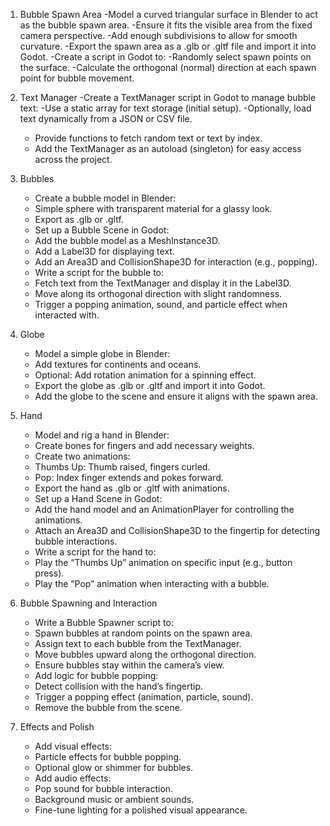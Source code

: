 1. Bubble Spawn Area
-Model a curved triangular surface in Blender to act as the bubble spawn area.
-Ensure it fits the visible area from the fixed camera perspective.
-Add enough subdivisions to allow for smooth curvature.
-Export the spawn area as a .glb or .gltf file and import it into Godot.
-Create a script in Godot to:
-Randomly select spawn points on the surface.
-Calculate the orthogonal (normal) direction at each spawn point for bubble movement.

2. Text Manager
-Create a TextManager script in Godot to manage bubble text:
-Use a static array for text storage (initial setup).
-Optionally, load text dynamically from a JSON or CSV file.
	-	Provide functions to fetch random text or text by index.
	-	Add the TextManager as an autoload (singleton) for easy access across the project.

3. Bubbles
	-	Create a bubble model in Blender:
	-	Simple sphere with transparent material for a glassy look.
	-	Export as .glb or .gltf.
	-	Set up a Bubble Scene in Godot:
	-	Add the bubble model as a MeshInstance3D.
	-	Add a Label3D for displaying text.
	-	Add an Area3D and CollisionShape3D for interaction (e.g., popping).
	-	Write a script for the bubble to:
	-	Fetch text from the TextManager and display it in the Label3D.
	-	Move along its orthogonal direction with slight randomness.
	-	Trigger a popping animation, sound, and particle effect when interacted with.

4. Globe
	-	Model a simple globe in Blender:
	-	Add textures for continents and oceans.
	-	Optional: Add rotation animation for a spinning effect.
	-	Export the globe as .glb or .gltf and import it into Godot.
	-	Add the globe to the scene and ensure it aligns with the spawn area.

5. Hand
	-	Model and rig a hand in Blender:
	-	Create bones for fingers and add necessary weights.
	-	Create two animations:
	-	Thumbs Up: Thumb raised, fingers curled.
	-	Pop: Index finger extends and pokes forward.
	-	Export the hand as .glb or .gltf with animations.
	-	Set up a Hand Scene in Godot:
	-	Add the hand model and an AnimationPlayer for controlling the animations.
	-	Attach an Area3D and CollisionShape3D to the fingertip for detecting bubble interactions.
	-	Write a script for the hand to:
	-	Play the “Thumbs Up” animation on specific input (e.g., button press).
	-	Play the “Pop” animation when interacting with a bubble.

6. Bubble Spawning and Interaction
	-	Write a Bubble Spawner script to:
	-	Spawn bubbles at random points on the spawn area.
	-	Assign text to each bubble from the TextManager.
	-	Move bubbles upward along the orthogonal direction.
	-	Ensure bubbles stay within the camera’s view.
	-	Add logic for bubble popping:
	-	Detect collision with the hand’s fingertip.
	-	Trigger a popping effect (animation, particle, sound).
	-	Remove the bubble from the scene.

7. Effects and Polish
	-	Add visual effects:
	-	Particle effects for bubble popping.
	-	Optional glow or shimmer for bubbles.
	-	Add audio effects:
	-	Pop sound for bubble interaction.
	-	Background music or ambient sounds.
	-	Fine-tune lighting for a polished visual appearance.